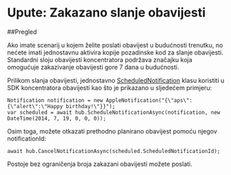 <properties
    pageTitle="Kako poslati zakazani obavijesti | Microsoft Azure"
    description="U ovoj se temi opisuju zakazano obavijesti pomoću koncentratora Azure obavijesti."
    services="notification-hubs"
    documentationCenter=".net"
    keywords="automatske obavijesti, automatske obavijesti, Planiranje automatske obavijesti"
    authors="ysxu"
    manager="erikre"
    editor=""/>
<tags
    ms.service="notification-hubs"
    ms.workload="mobile"
    ms.tgt_pltfrm="mobile-android"
    ms.devlang="dotnet"
    ms.topic="article"
    ms.date="06/29/2016"
    ms.author="yuaxu"/>

# <a name="how-to-send-scheduled-notifications"></a>Upute: Zakazano slanje obavijesti


##<a name="overview"></a>Pregled

Ako imate scenarij u kojem želite poslati obavijest u budućnosti trenutku, no nećete imati jednostavnu aktivira kopije pozadinske kod za slanje obavijesti. Standardni sloju obavijesti koncentratora podržava značajku koja omogućuje zakazivanje obavijesti gore 7 dana u budućnosti.

Prilikom slanja obavijesti, jednostavno [ScheduledNotification](https://msdn.microsoft.com/library/microsoft.azure.notificationhubs.schedulednotification.aspx) klasu koristiti u SDK koncentratora obavijesti kao što je prikazano u sljedećem primjeru:

    Notification notification = new AppleNotification("{\"aps\":{\"alert\":\"Happy birthday!\"}}");
    var scheduled = await hub.ScheduleNotificationAsync(notification, new DateTime(2014, 7, 19, 0, 0, 0));

Osim toga, možete otkazati prethodno planirano obavijest pomoću njegov notificationId:

    await hub.CancelNotificationAsync(scheduled.ScheduledNotificationId);

Postoje bez ograničenja broja zakazani obavijesti možete poslati.